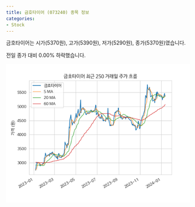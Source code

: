 ```yaml
---
title: 금호타이어 (073240) 종목 정보
categories:
- Stock
---
```


금호타이어는 시가(5370원), 고가(5390원), 저가(5290원), 종가(5370원)였습니다.

전일 종가 대비 0.00% 하락했습니다.

<!-- more -->

![073240](/assets/stock_images/073240.png)